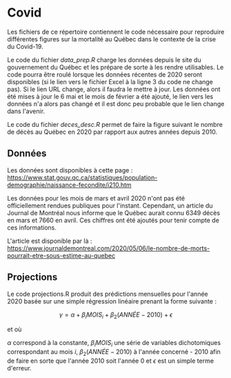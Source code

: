 # Covid
Les fichiers de ce répertoire contiennent le code nécessaire pour reproduire différentes figures sur la mortalité au Québec dans le contexte de la crise du Covid-19. 

Le code du fichier _data_prep.R_ charge les données depuis le site du gouvernement du Québec et les prépare de sorte à les rendre utilisables. Le code pourra être roulé lorsque les données récentes de 2020 seront disponibles (si le lien vers le fichier Excel à la ligne 3 du code ne change pas). Si le lien URL change, alors il faudra le mettre à jour. Les données ont été mises à jour le 6 mai et le mois de février a été ajouté, le lien vers les données n'a alors pas changé et il est donc peu probable que le lien change dans l'avenir. 

Le code du fichier _deces_desc.R_ permet de faire la figure suivant le nombre de décès au Québec en 2020 par rapport aux autres années depuis 2010. 

## Données
Les données sont disponibles à cette page : https://www.stat.gouv.qc.ca/statistiques/population-demographie/naissance-fecondite/i210.htm

Les données pour les mois de mars et avril 2020 n'ont pas été officiellement rendues publiques pour l'instant. Cependant, un article du Journal de Montréal nous informe que le Québec aurait connu 6349 décès en mars et 7660 en avril. Ces chiffres ont été ajoutés pour tenir compte de ces informations.

L'article est disponible par là : https://www.journaldemontreal.com/2020/05/06/le-nombre-de-morts-pourrait-etre-sous-estime-au-quebec


## Projections
Le code projections.R produit des prédictions mensuelles pour l'année 2020 basée sur une simple régression linéaire prenant la forme suivante : 

$$\gamma = \alpha + \beta_{i}MOIS_i + \beta_2(ANNÉE-2010) + \epsilon $$

et où

$\alpha$ correspond à la constante, $\beta_{i}MOIS_i$ une série de variables dichotomiques correspondant au mois $i$, $\beta_2(ANNÉE-2010)$ à l'année concerné - 2010 afin de faire en sorte que l'année 2010 soit l'année 0 et $\epsilon$ est un simple terme d'erreur. 